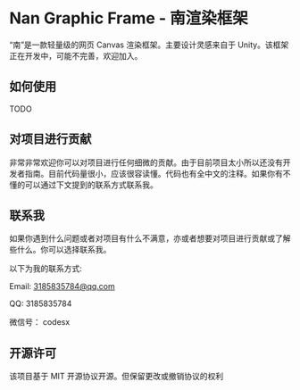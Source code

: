 # Nan Graphic Frame - 南渲染框架

“南”是一款轻量级的网页 Canvas 渲染框架。主要设计灵感来自于 Unity。该框架正在开发中，可能不完善，欢迎加入。

## 如何使用

TODO

## 对项目进行贡献

非常非常欢迎你可以对项目进行任何细微的贡献。由于目前项目太小所以还没有开发者指南。目前代码量很小，应该很容读懂。代码也有全中文的注释。如果你有不懂的可以通过下文提到的联系方式联系我。

## 联系我

如果你遇到什么问题或者对项目有什么不满意，亦或者想要对项目进行贡献或了解些什么。你可以选择联系我。

以下为我的联系方式:

Email: 3185835784@qq.com

QQ: 3185835784

微信号： codesx

## 开源许可

该项目基于 MIT 开源协议开源。但保留更改或撤销协议的权利
